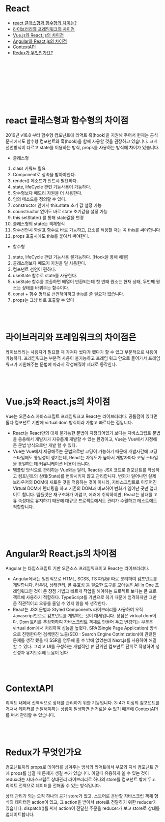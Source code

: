 # React

- [react 클래스형과 함수형의 차이는?](#react-클래스형과-함수형의-차이점)
- [라이브러리와 프레임워크의 차이점](#라이브러리와-프레임워크의-차이점은)
- [Vue.js와 React.js의 차이점](#Vue.js와-React.js의-차이점)
- [Angular와 React.js의 차이점](#Angular와-React.js의-차이점)
- [ContextAPI](#ContextAPI)
- [Redux가 무엇인가요?](#Redux가-무엇인가요)

<br></br>
<br></br>
<br></br>
<br></br>

# react 클래스형과 함수형의 차이점

2019년 v16.8 부터 함수형 컴포넌트에 리액트 훅(hook)을 지원해 주어서 현재는 공식 문서에서도 함수형 컴포넌트와 훅(hook)을 함께 사용할 것을 권장하고 있습니다.
크게 선언방식이 다르고 state를 이용하는 방식, props를 사용하는 방식에 차이가 있습니다.

- 클래스형

1. class 키워드 필요
2. Component로 상속을 받아야한다.
3. render() 메소드가 반드시 필요하다.
4. state, lifeCycle 관련 기능사용이 가능하다.
5. 함수형보다 메모리 자원을 더 사용한다.
6. 임의 메소드를 정의할 수 있다.
7. constructor 안에서 this.state 초기 값 설정 가능
8. counstructor 없이도 바로 state 초기값을 설정 가능
9. this.setState() 를 통해 state값을 변경
10. 클래스형의 state는 객체형식
11. 함수선언시 화살표 함수로 바로 가능하고, 요소를 적용할 때는 꼭 this를 써야합니다
12. props 호출시에도 this를 붙여서 써야한다.

- 함수형

1. state, lifeCycle 관련 기능사용 불가능하다. [Hook을 통해 해결]
2. 클래스형보다 메모지 자원을 덜 사용한다.
3. 컴포넌트 선언이 편하다.
4. useState 함수로 state를 사용한다.
5. useState 함수를 호출하면 배열이 반환되는데 첫 번째 원소는 현재 상태, 두번째 원소는 상태를 바꿔주는 함수이다.
6. const + 함수 형태로 선언해야하고 this를 쓸 필요가 없습니다.
7. props는 그냥 바로 호출할 수 있다
   <br></br>
   <br></br>

# 라이브러리와 프레임워크의 차이점은

라이브러리는 사용자가 필요할 때 가져다 썼다가 뺐다가 할 수 있고 부분적으로 사용이 가능하다. 프레임워크는 부분적 사용이 불가능하고 프레임 워크 안으로 들어가서 프레임워크가 지원해주는 문법에 따라서 작성해줘야 제대로 동작한다.
<br></br>
<br></br>

# Vue.js와 React.js의 차이점

Vue는 오픈소스 자바스크립트 프레임워크고 React는 라이브러리다.
공톰점이 있다면 둘다 컴포넌트 기반에 virtual dom 방식이라 가볍고 빠르다는 점입니다.

- React는 React만의 대체 불가능한 문법이 지정되어있기 보다는 자바스크립트 문법을 응용해서 개발자가 자유롭게 개발할 수 있는 환경이고, Vue는 Vue에서 지정해준 문법 방식으로만 개발 할 수 있다.
- Vue는 Vue에서 제공해주는 문법으로만 코딩이 가능하기 때문에 개발자간에 코딩 스타일에도 통일성이 생기는데, React는 자유도가 높아서 개발자마다 코딩 스타일을 통일하는데 커뮤니케이션 비용이 듭니다.
- 템플릿 방식으로 관리하는 Vue와는 달리, React는 JSX 코드로 컴포넌트를 작성하고 컴포넌트의 상태(State)를 변화시키지 않고 관리합니다. 변화가 일어나면 실제 브라우저의 DOM에 새로운 것을 적용하는 것이 아니라, 자바스크립트로 이루어진 Virtual DOM에 렌더링을 하고 기존의 DOM과 비교하여 변화가 일어난 곳만 업데이트 합니다.
  템플릿은 재구조화가 어렵고, 에러에 취약하지만, React는 상태를 고유 속성대로 유지하기 때문에 대규모 프로젝트에서도 관리가 수월하고 테스트에도 적합합니다.

<br></br>
<br></br>

# Angular와 React.js의 차이점

Angular 는 타입스크립트 기반 오픈소스 프레임워크이고 React는 라이브러리다.

- Angular에서는 일반적으로 HTML, SCSS, TS 파일을 따로 분리하여 컴포넌트를 개발합니다.
  라우팅, 상태관리, 폼 유효성 등 필요한 도구를 모아놓은 All In One 프레임워크인 것이 큰 장점
  가볍고 빠르게 작업을 해야하는 프로젝트 보다는 큰 프로젝트에 사용하기 적합하다.
  TypeScript를 기반으로 하기 때문에 엄격하지만 그만큼 직관적이고 오류를 줄일 수 있지 않을 까 생각한다.
- React는 JSX 문법과 Styled Components 라이브러리를 사용하여 오직 Javascript만으로 컴포넌트를 개발하는 것이 대세입니다. 장점은 virtual dom이다. Dom 트리를 추상화하여 자바스크립트 객체로 만들어 두고 변경되는 부분은 virtual dom에서 처리하여 성능을 높혔다.
  SPA(Single Page Application) 방식으로 진행한다면 검색엔진 노출(SEO : Search Engine Optimization)에 관련된 문제를 생각 했을 때 SSR을 염두해 둘 수 밖에 없었는데 Next.js를 사용하여 해결 할 수 있다. 그리고 UI를 구성하는 개별적인 뷰 단위인 컴포넌트 단위로 작성하여 생산성과 유지보수에 도움이 된다
  <br></br>
  <br></br>

# ContextAPI

리액트 내에서 전역적으로 상태를 관리하기 위한 기능입니다. 3-4개 이상의 컴포넌트를 거쳐서 데이터를 전달해야하는 상황이 발생하면 번거로울 수 있기 때문에 ContextAPI를 써서 관리할 수 있습니다.
<br></br>
<br></br>

# Redux가 무엇인가요

컴포넌트끼리 props로 데이터를 넘겨주는 방식의 리액트에서 부모와 자식 컴포넌트 간에 props를 넘길 때 문제가 생길 수가 있습니다. 이럴때 유용하게 쓸 수 있는 것이 redux라는 자바스크립트 상태관리 라이브러리로 하나의 store를 컴포넌트 밖에 두고 리액트 전역으로 데이터를 전해줄 수 있는 방식입니다.

상태 관리가 되는 오직 하나의 공가 store가 있고, 스토어로 운반할 자바스크립 객체 형식의 데이터인 action이 있고, 그 action을 받아서 store로 전달하기 위한 reducer가 있습니다. dispatch()를 써서 action이 전달한 주문을 reducer가 보고 store로 상태를 업데이트합니다.

<br></br>
<br></br>
<br></br>
<br></br>
